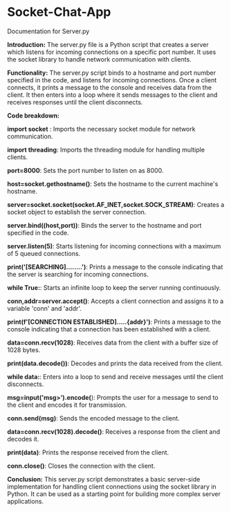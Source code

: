 # Socket-Chat-App
Documentation for Server.py

**Introduction:**
The server.py file is a Python script that creates a server which listens for incoming connections on a specific port number. It uses the socket library to handle network communication with clients.

**Functionality:**
The server.py script binds to a hostname and port number specified in the code, and listens for incoming connections. Once a client connects, it prints a message to the console and receives data from the client. It then enters into a loop where it sends messages to the client and receives responses until the client disconnects.

**Code breakdown:**

**import socket** : Imports the necessary socket module for network communication.

**import threading**: Imports the threading module for handling multiple clients.

**port=8000**: Sets the port number to listen on as 8000.

**host=socket.gethostname()**: Sets the hostname to the current machine's hostname.

**server=socket.socket(socket.AF_INET,socket.SOCK_STREAM)**: Creates a socket object to establish the server connection.

**server.bind((host,port))**: Binds the server to the hostname and port specified in the code.

**server.listen(5)**: Starts listening for incoming connections with a maximum of 5 queued connections.

**print('[SEARCHING]........')**: Prints a message to the console indicating that the server is searching for incoming connections.

**while True:**: Starts an infinite loop to keep the server running continuously.

**conn,addr=server.accept()**: Accepts a client connection and assigns it to a variable 'conn' and 'addr'.

**print(f'[CONNECTION ESTABLISHED].....{addr}')**: Prints a message to the console indicating that a connection has been established with a client.

**data=conn.recv(1028)**: Receives data from the client with a buffer size of 1028 bytes.

**print(data.decode())**: Decodes and prints the data received from the client.

**while data:**: Enters into a loop to send and receive messages until the client disconnects.

**msg=input('msg>').encode(**): Prompts the user for a message to send to the client and encodes it for transmission.

**conn.send(msg)**: Sends the encoded message to the client.

**data=conn.recv(1028).decode()**: Receives a response from the client and decodes it.

**print(data)**: Prints the response received from the client.

**conn.close()**: Closes the connection with the client.

**Conclusion:**
This server.py script demonstrates a basic server-side implementation for handling client connections using the socket library in Python. It can be used as a starting point for building more complex server applications.
